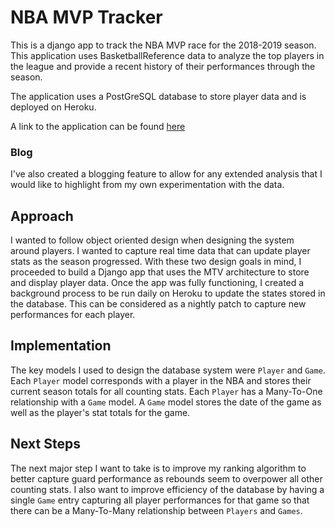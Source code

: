 # NBA MVP Tracker
This is a django app to track the NBA MVP race for the 2018-2019 season. This application uses BasketballReference data to analyze the top players in the league and provide a recent history of their performances through the season.

The application uses a PostGreSQL database to store player data and is deployed on Heroku.

A link to the application can be found [here](https://intense-hamlet-29591.herokuapp.com/mvp/)

### Blog
I've also created a blogging feature to allow for any extended analysis that I would like to highlight from my own experimentation with the data.


## Approach
I wanted to follow object oriented design when designing the system around players. I wanted to capture real time data that can update player stats as the season progressed. With these two design goals in mind, I proceeded to build a Django app that uses the MTV architecture to store and display player data. Once the app was fully functioning, I created a background process to be run daily on Heroku to update the states stored in the database. This can be considered as a nightly patch to capture new performances for each player.


## Implementation
The key models I used to design the database system were `Player` and `Game`. Each `Player` model corresponds with a player in the NBA and stores their current season totals for all counting stats. Each `Player` has a Many-To-One relationship with a  `Game` model. A `Game` model stores the date of the game as well as the player's stat totals for the game.


## Next Steps
The next major step I want to take is to improve my ranking algorithm to better capture guard performance as rebounds seem to overpower all other counting stats.
I also want to improve efficiency of the database by having a single `Game` entry capturing all player performances for that game so that there can be a Many-To-Many relationship between `Players` and `Games`.
